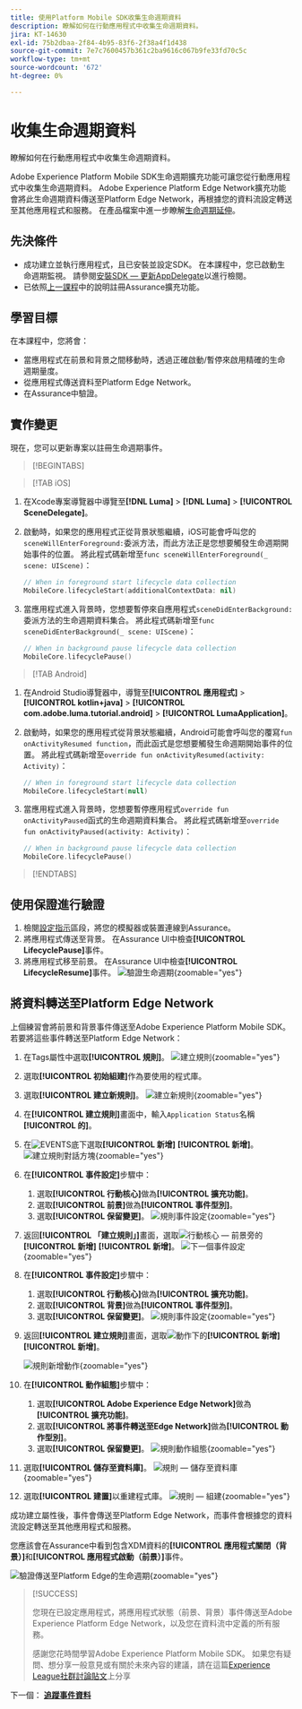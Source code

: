 ```yaml
---
title: 使用Platform Mobile SDK收集生命週期資料
description: 瞭解如何在行動應用程式中收集生命週期資料。
jira: KT-14630
exl-id: 75b2dbaa-2f84-4b95-83f6-2f38a4f1d438
source-git-commit: 7e7c7600457b361c2ba9616c067b9fe33fd70c5c
workflow-type: tm+mt
source-wordcount: '672'
ht-degree: 0%

---
```


# 收集生命週期資料

瞭解如何在行動應用程式中收集生命週期資料。

Adobe Experience Platform Mobile SDK生命週期擴充功能可讓您從行動應用程式中收集生命週期資料。 Adobe Experience Platform Edge Network擴充功能會將此生命週期資料傳送至Platform Edge Network，再根據您的資料流設定轉送至其他應用程式和服務。 在產品檔案中進一步瞭解[生命週期延伸](https://developer.adobe.com/client-sdks/documentation/lifecycle-for-edge-network/)。


## 先決條件

* 成功建立並執行應用程式，且已安裝並設定SDK。 在本課程中，您已啟動生命週期監視。 請參閱[安裝SDK — 更新AppDelegate](install-sdks.md#update-appdelegate)以進行檢閱。
* 已依照[上一課程](install-sdks.md)中的說明註冊Assurance擴充功能。

## 學習目標

在本課程中，您將會：

<!--
* Add lifecycle field group to the schema.
* -->
* 當應用程式在前景和背景之間移動時，透過正確啟動/暫停來啟用精確的生命週期量度。
* 從應用程式傳送資料至Platform Edge Network。
* 在Assurance中驗證。

<!--
## Add lifecycle field group to schema

The Consumer Experience Event field group you added in the [previous lesson](create-schema.md) already contains the lifecycle fields, so you can skip this step. If you don't use Consumer Experience Event field group in your own app, you can add the lifecycle fields by doing the following:

1. Navigate to the schema interface as described in the [previous lesson](create-schema.md).
1. Open the **Luma Mobile App Event Schema** schema and select **[!UICONTROL Add]** next to Field groups.
    ![select add](assets/lifecycle-add.png){zoomable="yes"}
1. In the search bar, enter "lifecycle".
1. Select the checkbox next to **[!UICONTROL AEP Mobile Lifecycle Details]**.
1. Select **[!UICONTROL Add field groups]**.
    ![add field group](assets/lifecycle-lifecycle-field-group.png){zoomable="yes"}
1. Select **[!UICONTROL Save]**.
    ![save](assets/lifecycle-lifecycle-save.png){zoomable="yes"}
-->

## 實作變更

現在，您可以更新專案以註冊生命週期事件。

>[!BEGINTABS]

>[!TAB iOS]

1. 在Xcode專案導覽器中導覽至&#x200B;**[!DNL Luma]** > **[!DNL Luma]** > **[!UICONTROL SceneDelegate]**。

1. 啟動時，如果您的應用程式正從背景狀態繼續，iOS可能會呼叫您的`sceneWillEnterForeground:`委派方法，而此方法正是您想要觸發生命週期開始事件的位置。 將此程式碼新增至`func sceneWillEnterForeground(_ scene: UIScene)`：

   ```swift
   // When in foreground start lifecycle data collection
   MobileCore.lifecycleStart(additionalContextData: nil)
   ```

1. 當應用程式進入背景時，您想要暫停來自應用程式`sceneDidEnterBackground:`委派方法的生命週期資料集合。 將此程式碼新增至`func sceneDidEnterBackground(_ scene: UIScene)`：

   ```swift
   // When in background pause lifecycle data collection
   MobileCore.lifecyclePause()
   ```

>[!TAB Android]

1. 在Android Studio導覽器中，導覽至&#x200B;**[!UICONTROL 應用程式]** > **[!UICONTROL kotlin+java]** > **[!UICONTROL com.adobe.luma.tutorial.android]** > **[!UICONTROL LumaApplication]**。

1. 啟動時，如果您的應用程式從背景狀態繼續，Android可能會呼叫您的覆寫`fun onActivityResumed function`，而此函式是您想要觸發生命週期開始事件的位置。 將此程式碼新增至`override fun onActivityResumed(activity: Activity)`：

   ```kotlin
   // When in foreground start lifecycle data collection
   MobileCore.lifecycleStart(null)
   ```

1. 當應用程式進入背景時，您想要暫停應用程式`override fun onActivityPaused`函式的生命週期資料集合。 將此程式碼新增至`override fun onActivityPaused(activity: Activity)`：

   ```kotlin
   // When in background pause lifecycle data collection
   MobileCore.lifecyclePause()
   ```

>[!ENDTABS]


## 使用保證進行驗證

1. 檢閱[設定指示](assurance.md#connecting-to-a-session)區段，將您的模擬器或裝置連線到Assurance。
1. 將應用程式傳送至背景。 在Assurance UI中檢查&#x200B;**[!UICONTROL LifecyclePause]**&#x200B;事件。
1. 將應用程式移至前景。 在Assurance UI中檢查&#x200B;**[!UICONTROL LifecycleResume]**&#x200B;事件。
   ![驗證生命週期](assets/lifecycle-lifecycle-assurance.png){zoomable="yes"}


## 將資料轉送至Platform Edge Network

上個練習會將前景和背景事件傳送至Adobe Experience Platform Mobile SDK。 若要將這些事件轉送至Platform Edge Network：

1. 在Tags屬性中選取&#x200B;**[!UICONTROL 規則]**。
   ![建立規則](assets/rule-create.png){zoomable="yes"}
1. 選取&#x200B;**[!UICONTROL 初始組建]**&#x200B;作為要使用的程式庫。
1. 選取&#x200B;**[!UICONTROL 建立新規則]**。
   ![建立新規則](assets/rules-create-new.png){zoomable="yes"}
1. 在&#x200B;**[!UICONTROL 建立規則]**&#x200B;畫面中，輸入`Application Status`名稱&#x200B;**[!UICONTROL 的]**。
1. 在![EVENTS](https://spectrum.adobe.com/static/icons/workflow_18/Smock_AddCircle_18_N.svg)底下選取&#x200B;**[!UICONTROL 新增]** **[!UICONTROL 新增]**。
   ![建立規則對話方塊](assets/rule-create-name.png){zoomable="yes"}
1. 在&#x200B;**[!UICONTROL 事件設定]**&#x200B;步驟中：
   1. 選取&#x200B;**[!UICONTROL 行動核心]**&#x200B;做為&#x200B;**[!UICONTROL 擴充功能]**。
   1. 選取&#x200B;**[!UICONTROL 前景]**&#x200B;做為&#x200B;**[!UICONTROL 事件型別]**。
   1. 選取&#x200B;**[!UICONTROL 保留變更]**。
      ![規則事件設定](assets/rule-event-configuration.png){zoomable="yes"}
1. 返回&#x200B;**[!UICONTROL 「建立規則」]**&#x200B;畫面，選取![行動核心 — 前景](https://spectrum.adobe.com/static/icons/workflow_18/Smock_AddCircle_18_N.svg)旁的&#x200B;**[!UICONTROL 新增]** **[!UICONTROL 新增]**。
   ![下一個事件設定](assets/rule-event-configuration-next.png){zoomable="yes"}
1. 在&#x200B;**[!UICONTROL 事件設定]**&#x200B;步驟中：
   1. 選取&#x200B;**[!UICONTROL 行動核心]**&#x200B;做為&#x200B;**[!UICONTROL 擴充功能]**。
   1. 選取&#x200B;**[!UICONTROL 背景]**&#x200B;做為&#x200B;**[!UICONTROL 事件型別]**。
   1. 選取&#x200B;**[!UICONTROL 保留變更]**。
      ![規則事件設定](assets/rule-event-configuration-background.png){zoomable="yes"}
1. 返回&#x200B;**[!UICONTROL 建立規則]**&#x200B;畫面，選取![動作](https://spectrum.adobe.com/static/icons/workflow_18/Smock_AddCircle_18_N.svg)下的&#x200B;**[!UICONTROL 新增]** **[!UICONTROL 新增]**。

   ![規則新增動作](assets/rule-action-button.png){zoomable="yes"}

1. 在&#x200B;**[!UICONTROL 動作組態]**&#x200B;步驟中：
   1. 選取&#x200B;**[!UICONTROL Adobe Experience Edge Network]**&#x200B;做為&#x200B;**[!UICONTROL 擴充功能]**。
   1. 選取&#x200B;**[!UICONTROL 將事件轉送至Edge Network]**&#x200B;做為&#x200B;**[!UICONTROL 動作型別]**。
   1. 選取&#x200B;**[!UICONTROL 保留變更]**。
      ![規則動作組態](assets/rule-action-configuration.png){zoomable="yes"}
1. 選取&#x200B;**[!UICONTROL 儲存至資料庫]**。
   ![規則 — 儲存至資料庫](assets/rule-save-to-library.png){zoomable="yes"}
1. 選取&#x200B;**[!UICONTROL 建置]**&#x200B;以重建程式庫。
   ![規則 — 組建](assets/rule-build.png){zoomable="yes"}

成功建立屬性後，事件會傳送至Platform Edge Network，而事件會根據您的資料流設定轉送至其他應用程式和服務。

您應該會在Assurance中看到包含XDM資料的&#x200B;**[!UICONTROL 應用程式關閉（背景）]**&#x200B;和&#x200B;**[!UICONTROL 應用程式啟動（前景）]**&#x200B;事件。

![驗證傳送至Platform Edge的生命週期](assets/lifecycle-edge-assurance.png){zoomable="yes"}

>[!SUCCESS]
>
>您現在已設定應用程式，將應用程式狀態（前景、背景）事件傳送至Adobe Experience Platform Edge Network，以及您在資料流中定義的所有服務。
>
> 感謝您花時間學習Adobe Experience Platform Mobile SDK。 如果您有疑問、想分享一般意見或有關於未來內容的建議，請在這篇[Experience League社群討論貼文](https://experienceleaguecommunities.adobe.com/t5/adobe-experience-platform-data/tutorial-discussion-implement-adobe-experience-cloud-in-mobile/td-p/443796)上分享

下一個： **[追蹤事件資料](events.md)**
